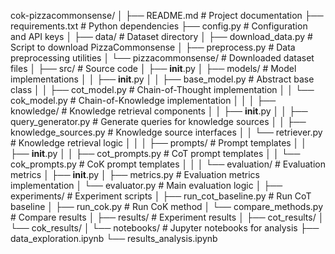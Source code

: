 cok-pizzacommonsense/
│
├── README.md                    # Project documentation
├── requirements.txt             # Python dependencies
├── config.py                   # Configuration and API keys
│
├── data/                       # Dataset directory
│   ├── download_data.py        # Script to download PizzaCommonsense
│   ├── preprocess.py           # Data preprocessing utilities
│   └── pizzacommonsense/       # Downloaded dataset files
│
├── src/                        # Source code
│   ├── __init__.py
│   ├── models/                 # Model implementations
│   │   ├── __init__.py
│   │   ├── base_model.py       # Abstract base class
│   │   ├── cot_model.py        # Chain-of-Thought implementation
│   │   └── cok_model.py        # Chain-of-Knowledge implementation
│   │
│   ├── knowledge/              # Knowledge retrieval components
│   │   ├── __init__.py
│   │   ├── query_generator.py  # Generate queries for knowledge sources
│   │   ├── knowledge_sources.py # Knowledge source interfaces
│   │   └── retriever.py        # Knowledge retrieval logic
│   │
│   ├── prompts/                # Prompt templates
│   │   ├── __init__.py
│   │   ├── cot_prompts.py      # CoT prompt templates
│   │   └── cok_prompts.py      # CoK prompt templates
│   │
│   └── evaluation/             # Evaluation metrics
│       ├── __init__.py
│       ├── metrics.py          # Evaluation metrics implementation
│       └── evaluator.py        # Main evaluation logic
│
├── experiments/                # Experiment scripts
│   ├── run_cot_baseline.py     # Run CoT baseline
│   ├── run_cok.py              # Run CoK method
│   └── compare_methods.py      # Compare results
│
├── results/                    # Experiment results
│   ├── cot_results/
│   └── cok_results/
│
└── notebooks/                  # Jupyter notebooks for analysis
    ├── data_exploration.ipynb
    └── results_analysis.ipynb
